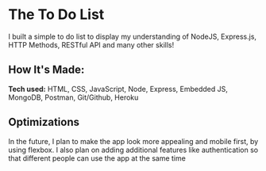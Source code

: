 # The To Do List 

I built a simple to do list to display my understanding of NodeJS, Express.js, HTTP Methods, RESTful API and many other skills!


## How It's Made:

**Tech used:** HTML, CSS, JavaScript, Node, Express, Embedded JS, MongoDB, Postman, Git/Github, Heroku


## Optimizations

In the future, I plan to make the app look more appealing and mobile first, by using flexbox. 
I also plan on adding additional features like authentication so that different people can use the app at the same time




